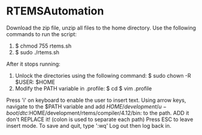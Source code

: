 # RTEMSAutomation

Download the zip file, unzip all files to the home directory.
Use the following commands to run the script:
1. $ chmod 755 rtems.sh
2. $ sudo ./rtems.sh

After it stops running: 
1. Unlock the directories using the following command:
$ sudo chown -R $USER: $HOME
2. Modify the PATH variable in .profile:
$ cd
$ vim .profile

Press 'i' on keyboard to enable the user to insert text.
Using arrow keys, navigate to the $PATH variable and add
$HOME/development/u-boot/dtc:$HOME/development/rtems/compiler/4.12/bin: to the path. ADD it don't REPLACE it! (colon is used to separate each path)
Press ESC to leave insert mode.
To save and quit, type ':wq'
Log out then log back in.

